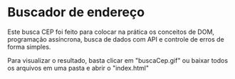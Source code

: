 # **Buscador de endereço**

Este busca CEP foi feito para colocar na prática os conceitos de DOM, programação assíncrona, busca de dados com API e controle de erros de forma simples.

Para visualizar o resultado, basta clicar em "buscaCep.gif"
ou baixar todos os arquivos em uma pasta e abrir o "index.html"
